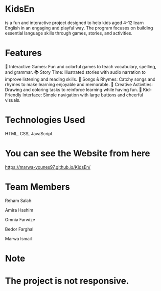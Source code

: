 # KidsEn 
is a fun and interactive project designed to help kids aged 4-12 learn English in an engaging and playful way. The program focuses on building essential language skills through games, stories, and activities.
# Features
🐾 Interactive Games: Fun and colorful games to teach vocabulary, spelling, and grammar.
📚 Story Time: Illustrated stories with audio narration to improve listening and reading skills.
🎵 Songs & Rhymes: Catchy songs and rhymes to make learning enjoyable and memorable.
🎨 Creative Activities: Drawing and coloring tasks to reinforce learning while having fun.
👶 Kid-Friendly Interface: Simple navigation with large buttons and cheerful visuals.
# Technologies Used
HTML, CSS, JavaScript
# You can see the Website from here
https://marwa-younes97.github.io/KidsEn/
# Team Members
Reham Salah

Amira Hashim

Omnia Farwize

Bedor Farghal

Marwa Ismail
# Note
# The project is not responsive.
